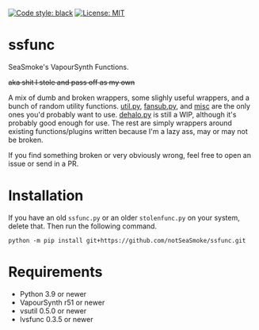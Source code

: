 </br>
<a href="https://github.com/psf/black"><img alt="Code style: black" src="https://img.shields.io/badge/code%20style-black-000000.svg"></a>
<a href="https://github.com/psf/black/blob/master/LICENSE"><img alt="License: MIT" src="https://black.readthedocs.io/en/stable/_static/license.svg"></a>
</p>

# ssfunc
SeaSmoke's VapourSynth Functions.

~~aka shit I stole and pass off as my own~~

A mix of dumb and broken wrappers, some slighly useful wrappers, and a bunch of random utility functions. [util.py](https://github.com/notSeaSmoke/ssfunc/blob/master/ssfunc/util.py), [fansub.py](https://github.com/notSeaSmoke/ssfunc/blob/master/ssfunc/fansub.py), and [misc](https://github.com/notSeaSmoke/ssfunc/blob/master/ssfunc/misc.py) are the only ones you'd probably want to use. [dehalo.py](https://github.com/notSeaSmoke/ssfunc/blob/master/ssfunc/dehalo.py) is still a WIP, although it's probably good enough for use. The rest are simply wrappers around existing functions/plugins written because I'm a lazy ass, may or may not be broken.

If you find something broken or very obviously wrong, feel free to open an issue or send in a PR. 

# Installation
If you have an old `ssfunc.py` or an older `stolenfunc.py` on your system, delete that. Then run the following command.
```
python -m pip install git+https://github.com/notSeaSmoke/ssfunc.git
```

# Requirements
* Python 3.9 or newer
* VapourSynth r51 or newer
* vsutil 0.5.0 or newer
* lvsfunc 0.3.5 or newer
